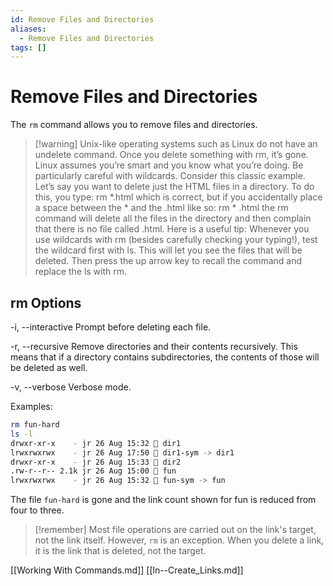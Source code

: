 ```yaml
---
id: Remove Files and Directories
aliases:
  - Remove Files and Directories
tags: []
---
```


# Remove Files and Directories

The `rm` command allows you to remove files and directories.

> [!warning] Unix-like operating systems such as Linux do not have an undelete command.
Once you delete something with rm, it’s gone. Linux assumes you’re smart and
you know what you’re doing.
Be particularly careful with wildcards. Consider this classic example. Let’s
say you want to delete just the HTML files in a directory. To do this, you type:
rm *.html
which is correct, but if you accidentally place a space between the * and the
.html like so:
rm * .html
the rm command will delete all the files in the directory and then complain that
there is no file called .html.
Here is a useful tip: Whenever you use wildcards with rm (besides carefully
checking your typing!), test the wildcard first with ls. This will let you see the
files that will be deleted. Then press the up arrow key to recall the command
and replace the ls with rm.

## rm Options

-i, --interactive    Prompt before deleting each file.

-r, --recursive      Remove directories and their contents recursively. This
                     means that if a directory contains subdirectories, the contents of those will be
                     deleted as well.

-v, --verbose        Verbose mode.

Examples:

```bash
rm fun-hard
ls -l
drwxr-xr-x    - jr 26 Aug 15:32  dir1
lrwxrwxrwx    - jr 26 Aug 17:50  dir1-sym -> dir1
drwxr-xr-x    - jr 26 Aug 15:33  dir2
.rw-r--r-- 2.1k jr 26 Aug 15:00  fun
lrwxrwxrwx    - jr 26 Aug 15:32  fun-sym -> fun
```
The file `fun-hard` is gone and the link count shown for fun is reduced from
four to three.

> [!remember] Most file operations are carried out on the link's target, not the
> link itself. However, `rm` is an exception. When you delete a link, it is the
> link that is deleted, not the target.

[[Working With Commands.md]]
[[ln--Create_Links.md]]
